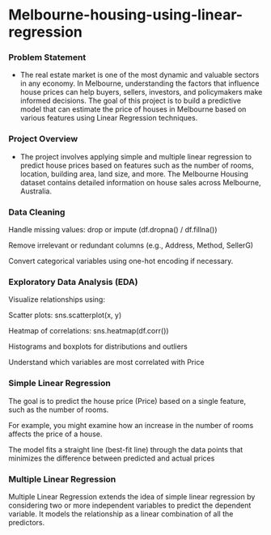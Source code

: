 # Melbourne-housing-using-linear-regression
### Problem Statement
- The real estate market is one of the most dynamic and valuable sectors in any economy. In Melbourne, understanding the factors that influence house prices can help buyers, sellers, investors, and policymakers make informed decisions. The goal of this project is to build a predictive model that can estimate the price of houses in Melbourne based on various features using Linear Regression techniques.
### Project Overview
- The project involves applying simple and multiple linear regression to predict house prices based on features such as the number of rooms, location, building area, land size, and more. The Melbourne Housing dataset contains detailed information on house sales across Melbourne, Australia.
### Data Cleaning
Handle missing values: drop or impute (df.dropna() / df.fillna())

Remove irrelevant or redundant columns (e.g., Address, Method, SellerG)

Convert categorical variables using one-hot encoding if necessary.

### Exploratory Data Analysis (EDA)

Visualize relationships using:

Scatter plots: sns.scatterplot(x, y)

Heatmap of correlations: sns.heatmap(df.corr())

Histograms and boxplots for distributions and outliers

Understand which variables are most correlated with Price

### Simple Linear Regression

The goal is to predict the house price (Price) based on a single feature, such as the number of rooms.

For example, you might examine how an increase in the number of rooms affects the price of a house.

The model fits a straight line (best-fit line) through the data points that minimizes the difference between predicted and actual prices
### Multiple Linear Regression

Multiple Linear Regression extends the idea of simple linear regression by considering two or more independent variables to predict the dependent variable. It models the relationship as a linear combination of all the predictors.
